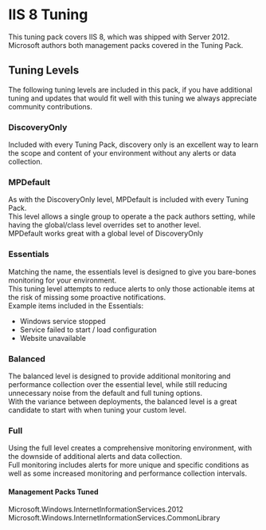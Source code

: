 # IIS 8 Tuning
This tuning pack covers IIS 8, which was shipped with Server 2012.  Microsoft authors both management packs covered in the Tuning Pack.

## Tuning Levels

The following tuning levels are included in this pack, if you have additional tuning and updates that would fit well with this tuning we always appreciate community contributions.

### DiscoveryOnly

Included with every Tuning Pack, discovery only is an excellent way to learn the scope and content of your environment without any alerts or data collection.

### MPDefault

As with the DiscoveryOnly level, MPDefault is included with every Tuning Pack.  
This level allows a single group to operate a the pack authors setting, while having the global/class level overrides set to another level.  
MPDefault works great with a global level of DiscoveryOnly

### Essentials

Matching the name, the essentials level is designed to give you bare-bones monitoring for your environment.  
This tuning level attempts to reduce alerts to only those actionable items at the risk of missing some proactive notifications.  
Example items included in the Essentials:

- Windows service stopped
- Service failed to start / load configuration
- Website unavailable

### Balanced

The balanced level is designed to provide additional monitoring and performance collection over the essential level, while still reducing unnecessary noise from the default and full tuning options.  
With the variance between deployments, the balanced level is a great candidate to start with when tuning your custom level.

### Full

Using the full level creates a comprehensive monitoring environment, with the downside of additional alerts and data collection.  
Full monitoring includes alerts for more unique and specific conditions as well as some increased monitoring and performance collection intervals.

#### Management Packs Tuned

Microsoft.Windows.InternetInformationServices.2012  
Microsoft.Windows.InternetInformationServices.CommonLibrary  
